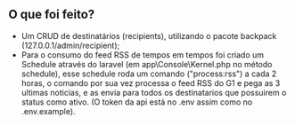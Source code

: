 ## O que foi feito?
* Um CRUD de destinatários (recipients), utilizando o pacote backpack (127.0.0.1/admin/recipient);
* Para o consumo do feed RSS de tempos em tempos foi criado um Schedule através do laravel (em app\Console\Kernel.php no método schedule), esse schedule roda um comando ("process:rss") a cada 2 horas, o comando por sua vez processa o feed RSS do G1 e pega as 3 ultimas noticias, e as envia para todos os destinatarios que possuirem o status como ativo. (O token da api está no .env assim como no .env.example).
